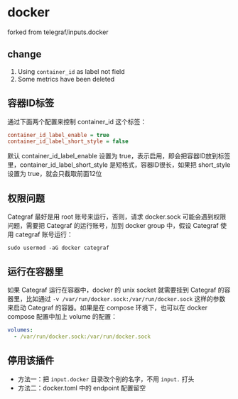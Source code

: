 # docker

forked from telegraf/inputs.docker

## change

1. Using `container_id` as label not field
1. Some metrics have been deleted

## 容器ID标签

通过下面两个配置来控制 container_id 这个标签：

```ini
container_id_label_enable = true
container_id_label_short_style = false
```

默认 container_id_label_enable 设置为 true，表示启用，即会把容器ID放到标签里，container_id_label_short_style 是短格式，容器ID很长，如果把 short_style 设置为 true，就会只截取前面12位

## 权限问题

Categraf 最好是用 root 账号来运行，否则，请求 docker.sock 可能会遇到权限问题，需要把 Categraf 的运行账号，加到 docker group 中，假设 Categraf 使用 categraf 账号运行：

```
sudo usermod -aG docker categraf
```

## 运行在容器里

如果 Categraf 运行在容器中，docker 的 unix socket 就需要挂到 Categraf 的容器里，比如通过 `-v /var/run/docker.sock:/var/run/docker.sock` 这样的参数来启动 Categraf 的容器。如果是在 compose 环境下，也可以在 docker compose 配置中加上 volume 的配置：

```yaml
volumes:
  - /var/run/docker.sock:/var/run/docker.sock
```

## 停用该插件

- 方法一：把 `input.docker` 目录改个别的名字，不用 `input.` 打头
- 方法二：docker.toml 中的 endpoint 配置留空